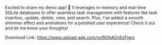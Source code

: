 Excited to share my demo app! 🚀 It leverages in-memory and real-time SQLite databases to offer seamless task management with features like task insertion, update, delete, view, and search. Plus, I’ve added a smooth shimmer effect and animations for a polished user experience! Check it out and let me know your thoughts!

Download Link: https://www.upload-apk.com/ycWGhAOnExFjgrs
